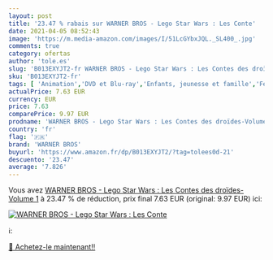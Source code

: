 ```yaml
---
layout: post
title: '23.47 % rabais sur WARNER BROS - Lego Star Wars : Les Conte'
date: 2021-04-05 08:52:43
image: 'https://m.media-amazon.com/images/I/51LcGYbxJQL._SL400_.jpg'
comments: true
category: ofertas
author: 'tole.es'
slug: 'B013EXYJT2-fr WARNER BROS - Lego Star Wars : Les Contes des droïdes-...'
sku: 'B013EXYJT2-fr'
tags: [ 'Animation','DVD et Blu-ray','Enfants, jeunesse et famille','Featured Categories','Séries TV','warner bros', ]
actualPrice: 7.63 EUR
currency: EUR
price: 7.63
comparePrice: 9.97 EUR
prodname: 'WARNER BROS - Lego Star Wars : Les Contes des droïdes-Volume 1'
country: 'fr'
flag: '🇫🇷'
brand: 'WARNER BROS'
buyurl: 'https://www.amazon.fr/dp/B013EXYJT2/?tag=tolees0d-21'
descuento: '23.47'
average: '7.826'
---
```


Vous avez [WARNER BROS - Lego Star Wars : Les Contes des droïdes-Volume 1](https://www.amazon.fr/dp/B013EXYJT2/?tag=tolees0d-21)  à  23.47 % de réduction, prix final  7.63 EUR (original: 9.97 EUR) ici:

[![WARNER BROS - Lego Star Wars : Les Conte](https://m.media-amazon.com/images/I/51LcGYbxJQL._SL400_.jpg)](https://www.amazon.fr/dp/B013EXYJT2/?tag=tolees0d-21)

ℹ️:


[🛒 Achetez-le maintenant!!](https://www.amazon.fr/dp/B013EXYJT2/?tag=tolees0d-21)
